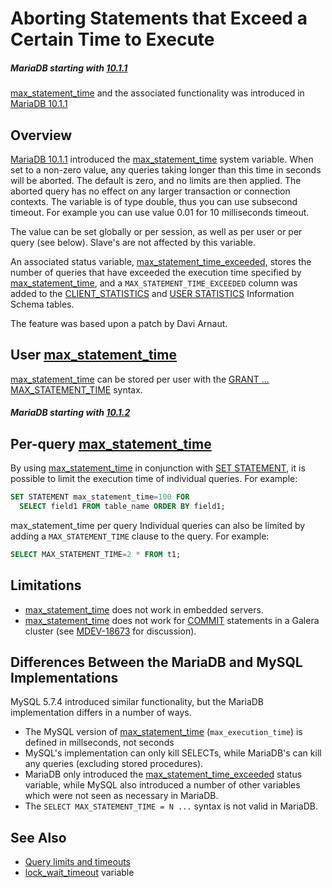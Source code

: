 # Aborting Statements that Exceed a Certain Time to Execute

##### MariaDB starting with [10.1.1](/kb/en/mariadb-1011-release-notes/)

[max_statement_time](/kb/en/server-system-variables/#max_statement_time) and the associated functionality was introduced in [MariaDB 10.1.1](/kb/en/mariadb-1011-release-notes/)

## Overview

[MariaDB 10.1.1](/kb/en/mariadb-1011-release-notes/) introduced the [max_statement_time](/kb/en/server-system-variables/#max_statement_time) system variable. When set to a non-zero value, any queries taking longer than this time in seconds will be aborted. The default is zero, and no limits are then applied. The aborted query has no effect on any larger transaction or connection contexts. The variable is of type double, thus you can use subsecond timeout. For example you can use value 0.01 for 10 milliseconds timeout.

The value can be set globally or per session, as well as per user or per query (see below).
Slave's are not affected by this variable.

An associated status variable, [max_statement_time_exceeded](/kb/en/server-status-variables/#max_statement_time_exceeded), stores the number of queries that have exceeded the execution time specified by [max_statement_time](/kb/en/server-system-variables/#max_statement_time), and a `MAX_STATEMENT_TIME_EXCEEDED` column was added to the [CLIENT_STATISTICS](/kb/en/information-schema-client_statistics-table/) and [USER STATISTICS](/kb/en/information-schema-user_statistics-table/) Information Schema tables.

The feature was based upon a patch by Davi Arnaut.

## User [max_statement_time](/kb/en/server-system-variables/#max_statement_time)

[max_statement_time](/kb/en/server-system-variables/#max_statement_time) can be stored per user with the [GRANT ... MAX_STATEMENT_TIME](/sql-statements-structure/sql-statements/account-management-sql-commands/grant) syntax.

##### MariaDB starting with [10.1.2](/kb/en/mariadb-1012-release-notes/)

## Per-query [max_statement_time](/kb/en/server-system-variables/#max_statement_time)

By using [max_statement_time](/kb/en/server-system-variables/#max_statement_time) in conjunction with [SET STATEMENT](/sql-statements-structure/sql-statements/administrative-sql-statements/set-commands/set-statement), it is possible to limit the execution time of individual queries. For example:

```sql
SET STATEMENT max_statement_time=100 FOR 
  SELECT field1 FROM table_name ORDER BY field1;
```

max_statement_time per query
Individual queries can also be limited by adding a `MAX_STATEMENT_TIME` clause to the query. For example:

```sql
SELECT MAX_STATEMENT_TIME=2 * FROM t1;
```

## Limitations

- [max_statement_time](/kb/en/server-system-variables/#max_statement_time) does not work in embedded servers.
- [max_statement_time](/kb/en/server-system-variables/#max_statement_time) does not work for [COMMIT](/sql-statements-structure/sql-statements/transactions/commit) statements in a Galera cluster (see [MDEV-18673](https://jira.mariadb.org/browse/MDEV-18673) for discussion).

## Differences Between the MariaDB and MySQL Implementations

MySQL 5.7.4 introduced similar functionality, but the MariaDB implementation differs in a number of ways.

- The MySQL version of [max_statement_time](/kb/en/server-system-variables/#max_statement_time) (`max_execution_time`) is defined in millseconds, not seconds
- MySQL's implementation can only kill SELECTs, while MariaDB's can kill any queries (excluding stored procedures).
- MariaDB only introduced the [max_statement_time_exceeded](/kb/en/server-status-variables/#max_statement_time_exceeded) status variable, while MySQL also introduced a number of other variables which were not seen as necessary in MariaDB.
- The `SELECT MAX_STATEMENT_TIME = N ...` syntax is not valid in MariaDB.

## See Also

- [Query limits and timeouts](/replication/optimization-and-tuning/query-optimizations/query-limits-and-timeouts)
- [lock_wait_timeout](/kb/en/server-system-variables/#lock_wait_timeout) variable